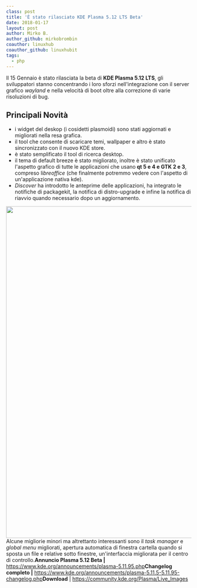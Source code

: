 ```yaml
---
class: post
title: 'È stato rilasciato KDE Plasma 5.12 LTS Beta'
date: 2018-01-17
layout: post
author: Mirko B.
author_github: mirkobrombin
coauthor: linuxhub
coauthor_github: linuxhubit
tags:
  - php
---
```

Il 15 Gennaio è stato rilasciata la beta di <strong>KDE Plasma 5.12 LTS</strong>, gli sviluppatori stanno concentrando i loro sforzi nell'integrazione con il server grafico <em>wayland</em> e nella velocità di boot oltre alla correzione di varie risoluzioni di bug.<h2>Principali Novità</h2><ul>    <li>i widget del deskop (i cosidetti plasmoidi) sono stati aggiornati e migliorati nella resa grafica.</li>    <li>il tool che consente di scaricare temi, wallpaper e altro è stato sincronizzato con il nuovo KDE store.</li>    <li>è stato semplificato il tool di ricerca desktop.</li>    <li>il tema di default breeze è stato migliorato, inoltre è stato unificato l'aspetto grafico di tutte le applicazioni che usano<strong> qt 5 e 4 e GTK 2 e 3</strong>, compreso li<em>breoffice</em> (che finalmente potremmo vedere con l'aspetto di un'applicazione nativa kde).</li>    <li><em>Discover</em> ha introdotto le anteprime delle applicazioni, ha integrato le notifiche di packagekit, la notifica di distro-upgrade e infine la notifica di riavvio quando necessario dopo un aggiornamento.</li></ul><a href="https://linuxhub.it/wordpress/wp-content/uploads/2018/01/plasma-5.12.png"><img class="aligncenter wp-image-3571 size-full size-full wp-image-288" src="https://linuxhub.it/wordpress/wp-content/uploads/2018/01/plasma-5.12.png" alt="" width="1600" height="900" /></a>Alcune migliorie minori ma altrettanto interessanti sono il <em>task manager</em> e <em>global menu</em> migliorati, apertura automatica di finestra cartella quando si sposta un file e relative sotto finestre, un'interfaccia migliorata per il centro di controllo.<strong>Annuncio Plasma 5.12 Beta |</strong> <a href="https://www.kde.org/announcements/plasma-5.11.95.php" target="_blank" rel="noopener noreferrer">https://www.kde.org/announcements/plasma-5.11.95.php</a><strong>Changelog completo |</strong> <a href="https://www.kde.org/announcements/plasma-5.11.95.php" target="_blank" rel="noopener noreferrer">https://www.kde.org/announcements/plasma-5.11.5-5.11.95-changelog.php</a><strong>Download</strong> | <a href="https://community.kde.org/Plasma/Live_Images" target="_blank" rel="noopener noreferrer">https://community.kde.org/Plasma/Live_Images</a>